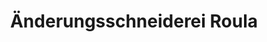 ---
title: "Änderungsschneiderei Roula"
url: /hannover/aenderungsschneiderei-roula/
shop: Nähzubehör
---